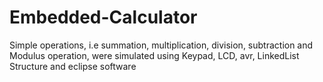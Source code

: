 # Embedded-Calculator
Simple operations, i.e summation, multiplication, division, subtraction and Modulus operation, were simulated using Keypad, LCD, avr, LinkedList Structure and eclipse software
